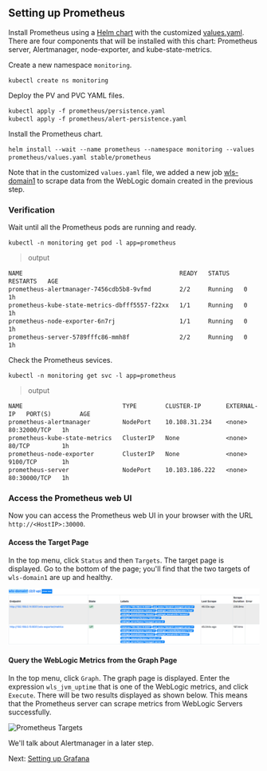 ## Setting up Prometheus
Install Prometheus using a [Helm chart](https://github.com/helm/charts/tree/master/stable/prometheus) with the customized [values.yaml](../prometheus/values.yaml). There are four components that will be installed with this chart: Prometheus server, Alertmanager, node-exporter, and kube-state-metrics.  

Create a new namespace `monitoring`.
```
kubectl create ns monitoring
```
Deploy the PV and PVC YAML files.
```
kubectl apply -f prometheus/persistence.yaml
kubectl apply -f prometheus/alert-persistence.yaml
```
Install the Prometheus chart.
```
helm install --wait --name prometheus --namespace monitoring --values  prometheus/values.yaml stable/prometheus
```
Note that in the customized `values.yaml` file, we added a new job [wls-domain1](../prometheus/values.yaml#L59) to scrape data from the WebLogic domain created in the previous step.

### Verification
Wait until all the Prometheus pods are running and ready.
```
kubectl -n monitoring get pod -l app=prometheus
```
> output
```
NAME                                            READY   STATUS    RESTARTS   AGE
prometheus-alertmanager-7456cdb5b8-9vfmd        2/2     Running   0          1h
prometheus-kube-state-metrics-dbfff5557-f22xx   1/1     Running   0          1h
prometheus-node-exporter-6n7rj                  1/1     Running   0          1h
prometheus-server-5789fffc86-mmh8f              2/2     Running   0          1h
```
Check the Prometheus sevices.
```
kubectl -n monitoring get svc -l app=prometheus
```
> output
```
NAME                            TYPE        CLUSTER-IP       EXTERNAL-IP   PORT(S)        AGE
prometheus-alertmanager         NodePort    10.108.31.234    <none>        80:32000/TCP   1h
prometheus-kube-state-metrics   ClusterIP   None             <none>        80/TCP         1h
prometheus-node-exporter        ClusterIP   None             <none>        9100/TCP       1h
prometheus-server               NodePort    10.103.186.222   <none>        80:30000/TCP   1h
```

### Access the Prometheus web UI
Now you can access the Prometheus web UI in your browser with the URL `http://<HostIP>:30000`.

#### Access the Target Page
In the top menu, click `Status` and then `Targets`. The target page is displayed. Go to the bottom of the page; you'll find that the two targets of `wls-domain1` are up and healthy.

![Prometheus Targets](./images/prometheus-targets.png)

#### Query the WebLogic Metrics from the Graph Page
In the top menu, click `Graph`. The graph page is displayed. Enter the expression `wls_jvm_uptime` that is one of the WebLogic metrics, and click `Execute`. There will be two results displayed as shown below. This means that the Prometheus server can scrape metrics from WebLogic Servers successfully.

![Prometheus Targets](./images/prometheus-graph.png)


We'll talk about Alertmanager in a later step.

Next: [Setting up Grafana](06-grafana.md)

